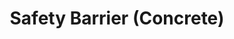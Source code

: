---
layout: default
title: Safety Barrier (Concrete)
parent: Vehicle Restraint
grand_parent: Road Restraint
nav_order: 4
---